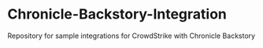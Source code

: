 # Chronicle-Backstory-Integration
Repository for sample integrations for CrowdStrike with Chronicle Backstory
